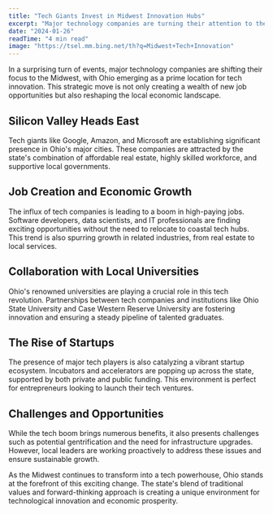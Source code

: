 ```yaml
---
title: "Tech Giants Invest in Midwest Innovation Hubs"
excerpt: "Major technology companies are turning their attention to the Midwest, with Ohio becoming a hotspot for tech innovation. This move is creating new job opportunities and transforming local economies."
date: "2024-01-26"
readTime: "4 min read"
image: "https://tsel.mm.bing.net/th?q=Midwest+Tech+Innovation"
---
```


In a surprising turn of events, major technology companies are shifting their focus to the Midwest, with Ohio emerging as a prime location for tech innovation. This strategic move is not only creating a wealth of new job opportunities but also reshaping the local economic landscape.

## Silicon Valley Heads East

Tech giants like Google, Amazon, and Microsoft are establishing significant presence in Ohio's major cities. These companies are attracted by the state's combination of affordable real estate, highly skilled workforce, and supportive local governments.

## Job Creation and Economic Growth

The influx of tech companies is leading to a boom in high-paying jobs. Software developers, data scientists, and IT professionals are finding exciting opportunities without the need to relocate to coastal tech hubs. This trend is also spurring growth in related industries, from real estate to local services.

## Collaboration with Local Universities

Ohio's renowned universities are playing a crucial role in this tech revolution. Partnerships between tech companies and institutions like Ohio State University and Case Western Reserve University are fostering innovation and ensuring a steady pipeline of talented graduates.

## The Rise of Startups

The presence of major tech players is also catalyzing a vibrant startup ecosystem. Incubators and accelerators are popping up across the state, supported by both private and public funding. This environment is perfect for entrepreneurs looking to launch their tech ventures.

## Challenges and Opportunities

While the tech boom brings numerous benefits, it also presents challenges such as potential gentrification and the need for infrastructure upgrades. However, local leaders are working proactively to address these issues and ensure sustainable growth.

As the Midwest continues to transform into a tech powerhouse, Ohio stands at the forefront of this exciting change. The state's blend of traditional values and forward-thinking approach is creating a unique environment for technological innovation and economic prosperity.

